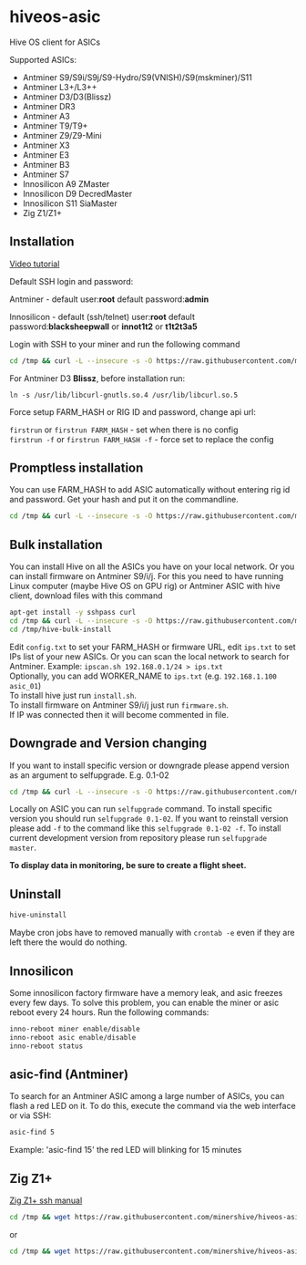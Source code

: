 # hiveos-asic
Hive OS client for ASICs

Supported ASICs:
* Antminer S9/S9i/S9j/S9-Hydro/S9(VNISH)/S9(mskminer)/S11
* Antminer L3+/L3++
* Antminer D3/D3(Blissz)
* Antminer DR3
* Antminer A3
* Antminer T9/T9+
* Antminer Z9/Z9-Mini
* Antminer X3
* Antminer E3
* Antminer B3
* Antminer S7
* Innosilicon A9 ZMaster
* Innosilicon D9 DecredMaster
* Innosilicon S11 SiaMaster
* Zig Z1/Z1+



## Installation
[Video tutorial](https://asciinema.org/a/OZpbFSomhjvOkXlctEVIh7RQZ)

Default SSH login and password:

Antminer - default user:**root**  default password:**admin**

Innosilicon - default (ssh/telnet) user:**root**  default password:**blacksheepwall** or **innot1t2** or **t1t2t3a5**

Login with SSH to your miner and run the following command
``` sh
cd /tmp && curl -L --insecure -s -O https://raw.githubusercontent.com/minershive/hiveos-asic/master/hive/bin/selfupgrade && sh selfupgrade
```
For Antminer D3 **Blissz**, before installation run:
```
ln -s /usr/lib/libcurl-gnutls.so.4 /usr/lib/libcurl.so.5
```
Force setup FARM_HASH or RIG ID and password, change api url:

   ```firstrun``` or ```firstrun FARM_HASH``` - set when there is no config  
   ```firstrun -f``` or ```firstrun FARM_HASH -f``` - force set to replace the config  


## Promptless installation
You can use FARM_HASH to add ASIC automatically without entering rig id and password. Get your hash and put it on the commandline.
``` sh
cd /tmp && curl -L --insecure -s -O https://raw.githubusercontent.com/minershive/hiveos-asic/master/hive/bin/selfupgrade && FARM_HASH=your_hash_from_web sh selfupgrade
```

## Bulk installation
You can install Hive on all the ASICs you have on your local network. Or you can install firmware on Antminer S9/i/j.
For this you need to have running Linux computer (maybe Hive OS on GPU rig) or Antminer ASIC with hive client, download files with this command 
```sh
apt-get install -y sshpass curl
cd /tmp && curl -L --insecure -s -O https://raw.githubusercontent.com/minershive/hiveos-asic/master/hive/hive-asic-net-installer/download.sh && sh download.sh
cd /tmp/hive-bulk-install
```
Edit `config.txt` to set your FARM_HASH or firmware URL, edit `ips.txt` to set IPs list of your new ASICs.
Or you can scan the local network to search for Antminer. Example: `ipscan.sh 192.168.0.1/24 > ips.txt`  
Optionally, you can add WORKER_NAME to `ips.txt` (e.g. `192.168.1.100 asic_01`)  
   To install hive just run `install.sh`.  
   To install firmware on Antminer S9/i/j just run `firmware.sh`.  
   If IP was connected then it will become commented in file.  


## Downgrade and Version changing

If you want to install specific version or downgrade please append version as an argument to selfupgrade. E.g. 0.1-02
``` sh
cd /tmp && curl -L --insecure -s -O https://raw.githubusercontent.com/minershive/hiveos-asic/master/hive/bin/selfupgrade && sh selfupgrade 0.1-02
```

Locally on ASIC you can run ```selfupgrade``` command. 
To install specific version you should run ```selfupgrade 0.1-02```.
If you want to reinstall version please add ```-f``` to the command like this ```selfupgrade 0.1-02 -f```.
To install current development version from repository please run ```selfupgrade master```.

**To display data in monitoring, be sure to create a flight sheet.**

## Uninstall
``` sh
hive-uninstall
```
Maybe cron jobs have to removed manually with `crontab -e` even if they are left there the would do nothing.

## Innosilicon
Some innosilicon factory firmware have a memory leak, and asic freezes every few days. To solve this problem, you can enable the miner or asic reboot every 24 hours.
Run the following commands:
``` sh
inno-reboot miner enable/disable
inno-reboot asic enable/disable
inno-reboot status
```

## asic-find (Antminer)
To search for an Antminer ASIC among a large number of ASICs, you can flash a red LED on it. To do this, execute the command via the web interface or via SSH:
``` sh
asic-find 5
```
Example: 'asic-find 15' the red LED will blinking for 15 minutes

## Zig Z1+
[Zig Z1+ ssh manual](hive/share/zig/README.md)

``` sh
cd /tmp && wget https://raw.githubusercontent.com/minershive/hiveos-asic/master/hive/bin/selfupgrade && bash selfupgrade
```
or
``` sh
cd /tmp && wget https://raw.githubusercontent.com/minershive/hiveos-asic/master/hive/bin/selfupgrade && FARM_HASH=your_hash_from_web bash selfupgrade
```
